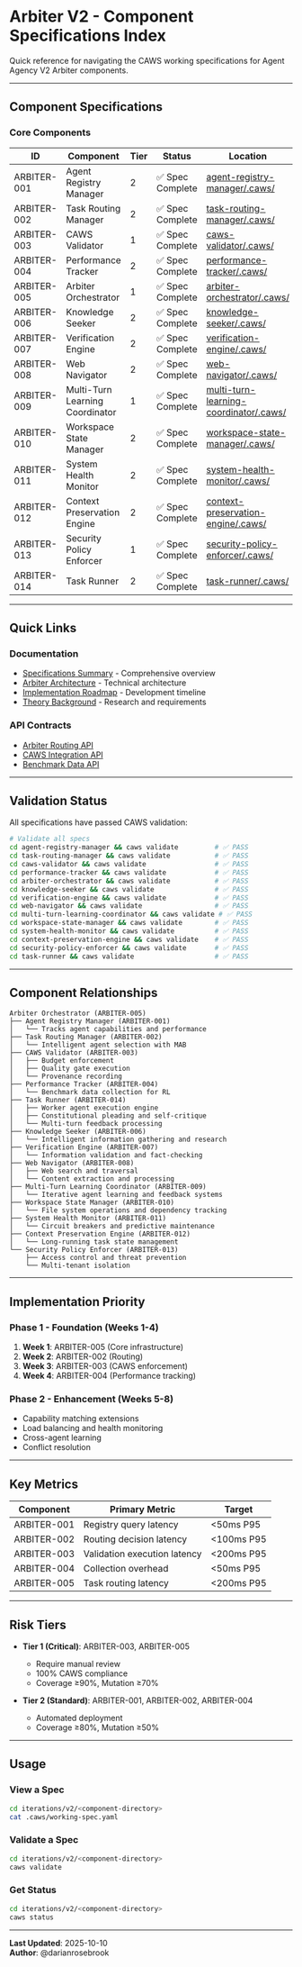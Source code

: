 # Arbiter V2 - Component Specifications Index

Quick reference for navigating the CAWS working specifications for Agent Agency V2 Arbiter components.

---

## Component Specifications

### Core Components

| ID          | Component                       | Tier | Status           | Location                                                                                            |
| ----------- | ------------------------------- | ---- | ---------------- | --------------------------------------------------------------------------------------------------- |
| ARBITER-001 | Agent Registry Manager          | 2    | ✅ Spec Complete | [agent-registry-manager/.caws/](./agent-registry-manager/.caws/working-spec.yaml)                   |
| ARBITER-002 | Task Routing Manager            | 2    | ✅ Spec Complete | [task-routing-manager/.caws/](./task-routing-manager/.caws/working-spec.yaml)                       |
| ARBITER-003 | CAWS Validator                  | 1    | ✅ Spec Complete | [caws-validator/.caws/](./caws-validator/.caws/working-spec.yaml)                                   |
| ARBITER-004 | Performance Tracker             | 2    | ✅ Spec Complete | [performance-tracker/.caws/](./performance-tracker/.caws/working-spec.yaml)                         |
| ARBITER-005 | Arbiter Orchestrator            | 1    | ✅ Spec Complete | [arbiter-orchestrator/.caws/](./arbiter-orchestrator/.caws/working-spec.yaml)                       |
| ARBITER-006 | Knowledge Seeker                | 2    | ✅ Spec Complete | [knowledge-seeker/.caws/](./knowledge-seeker/.caws/working-spec.yaml)                               |
| ARBITER-007 | Verification Engine             | 2    | ✅ Spec Complete | [verification-engine/.caws/](./verification-engine/.caws/working-spec.yaml)                         |
| ARBITER-008 | Web Navigator                   | 2    | ✅ Spec Complete | [web-navigator/.caws/](./web-navigator/.caws/working-spec.yaml)                                     |
| ARBITER-009 | Multi-Turn Learning Coordinator | 1    | ✅ Spec Complete | [multi-turn-learning-coordinator/.caws/](./multi-turn-learning-coordinator/.caws/working-spec.yaml) |
| ARBITER-010 | Workspace State Manager         | 2    | ✅ Spec Complete | [workspace-state-manager/.caws/](./workspace-state-manager/.caws/working-spec.yaml)                 |
| ARBITER-011 | System Health Monitor           | 2    | ✅ Spec Complete | [system-health-monitor/.caws/](./system-health-monitor/.caws/working-spec.yaml)                     |
| ARBITER-012 | Context Preservation Engine     | 2    | ✅ Spec Complete | [context-preservation-engine/.caws/](./context-preservation-engine/.caws/working-spec.yaml)         |
| ARBITER-013 | Security Policy Enforcer        | 1    | ✅ Spec Complete | [security-policy-enforcer/.caws/](./security-policy-enforcer/.caws/working-spec.yaml)               |
| ARBITER-014 | Task Runner                     | 2    | ✅ Spec Complete | [task-runner/.caws/](./task-runner/.caws/working-spec.yaml)                                         |

---

## Quick Links

### Documentation

- [Specifications Summary](./ARBITER-SPECS-SUMMARY.md) - Comprehensive overview
- [Arbiter Architecture](./docs/1-core-orchestration/arbiter-architecture.md) - Technical architecture
- [Implementation Roadmap](./docs/1-core-orchestration/implementation-roadmap.md) - Development timeline
- [Theory Background](./docs/1-core-orchestration/theory.md) - Research and requirements

### API Contracts

- [Arbiter Routing API](./docs/api/arbiter-routing.api.yaml)
- [CAWS Integration API](./docs/api/caws-integration.api.yaml)
- [Benchmark Data API](./docs/api/benchmark-data.api.yaml)

---

## Validation Status

All specifications have passed CAWS validation:

```bash
# Validate all specs
cd agent-registry-manager && caws validate         # ✅ PASS
cd task-routing-manager && caws validate           # ✅ PASS
cd caws-validator && caws validate                 # ✅ PASS
cd performance-tracker && caws validate            # ✅ PASS
cd arbiter-orchestrator && caws validate           # ✅ PASS
cd knowledge-seeker && caws validate               # ✅ PASS
cd verification-engine && caws validate            # ✅ PASS
cd web-navigator && caws validate                  # ✅ PASS
cd multi-turn-learning-coordinator && caws validate # ✅ PASS
cd workspace-state-manager && caws validate        # ✅ PASS
cd system-health-monitor && caws validate          # ✅ PASS
cd context-preservation-engine && caws validate    # ✅ PASS
cd security-policy-enforcer && caws validate       # ✅ PASS
cd task-runner && caws validate                    # ✅ PASS
```

---

## Component Relationships

```
Arbiter Orchestrator (ARBITER-005)
├── Agent Registry Manager (ARBITER-001)
│   └── Tracks agent capabilities and performance
├── Task Routing Manager (ARBITER-002)
│   └── Intelligent agent selection with MAB
├── CAWS Validator (ARBITER-003)
│   ├── Budget enforcement
│   ├── Quality gate execution
│   └── Provenance recording
├── Performance Tracker (ARBITER-004)
│   └── Benchmark data collection for RL
├── Task Runner (ARBITER-014)
│   ├── Worker agent execution engine
│   ├── Constitutional pleading and self-critique
│   └── Multi-turn feedback processing
├── Knowledge Seeker (ARBITER-006)
│   └── Intelligent information gathering and research
├── Verification Engine (ARBITER-007)
│   └── Information validation and fact-checking
├── Web Navigator (ARBITER-008)
│   ├── Web search and traversal
│   └── Content extraction and processing
├── Multi-Turn Learning Coordinator (ARBITER-009)
│   └── Iterative agent learning and feedback systems
├── Workspace State Manager (ARBITER-010)
│   └── File system operations and dependency tracking
├── System Health Monitor (ARBITER-011)
│   └── Circuit breakers and predictive maintenance
├── Context Preservation Engine (ARBITER-012)
│   └── Long-running task state management
└── Security Policy Enforcer (ARBITER-013)
    ├── Access control and threat prevention
    └── Multi-tenant isolation
```

---

## Implementation Priority

### Phase 1 - Foundation (Weeks 1-4)

1. **Week 1**: ARBITER-005 (Core infrastructure)
2. **Week 2**: ARBITER-002 (Routing)
3. **Week 3**: ARBITER-003 (CAWS enforcement)
4. **Week 4**: ARBITER-004 (Performance tracking)

### Phase 2 - Enhancement (Weeks 5-8)

- Capability matching extensions
- Load balancing and health monitoring
- Cross-agent learning
- Conflict resolution

---

## Key Metrics

| Component   | Primary Metric               | Target     |
| ----------- | ---------------------------- | ---------- |
| ARBITER-001 | Registry query latency       | <50ms P95  |
| ARBITER-002 | Routing decision latency     | <100ms P95 |
| ARBITER-003 | Validation execution latency | <200ms P95 |
| ARBITER-004 | Collection overhead          | <50ms P95  |
| ARBITER-005 | Task routing latency         | <200ms P95 |

---

## Risk Tiers

- **Tier 1 (Critical)**: ARBITER-003, ARBITER-005

  - Require manual review
  - 100% CAWS compliance
  - Coverage ≥90%, Mutation ≥70%

- **Tier 2 (Standard)**: ARBITER-001, ARBITER-002, ARBITER-004
  - Automated deployment
  - Coverage ≥80%, Mutation ≥50%

---

## Usage

### View a Spec

```bash
cd iterations/v2/<component-directory>
cat .caws/working-spec.yaml
```

### Validate a Spec

```bash
cd iterations/v2/<component-directory>
caws validate
```

### Get Status

```bash
cd iterations/v2/<component-directory>
caws status
```

---

**Last Updated**: 2025-10-10  
**Author**: @darianrosebrook
